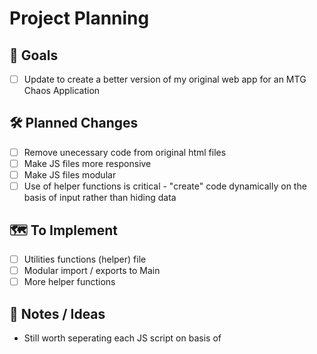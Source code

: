 # Project Planning

## 🎯 Goals
- [ ] Update to create a better version of my original web app for an MTG Chaos Application

## 🛠 Planned Changes
- [ ] Remove unecessary code from original html files
- [ ] Make JS files more responsive
- [ ] Make JS files modular
- [ ] Use of helper functions is critical - "create" code dynamically on the basis of input rather than hiding data

## 🗺 To Implement
- [ ] Utilities functions (helper) file
- [ ] Modular import / exports to Main
- [ ] More helper functions

## 🧠 Notes / Ideas
- Still worth seperating each JS script on basis of 
